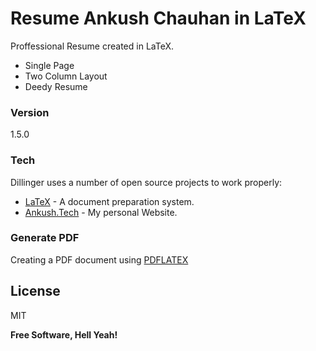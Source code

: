 # Resume Ankush Chauhan in LaTeX

Proffessional Resume created in LaTeX.

  - Single Page
  - Two Column Layout
  - Deedy Resume
### Version
1.5.0

### Tech

Dillinger uses a number of open source projects to work properly:

* [LaTeX] - A document preparation system.
* [Ankush.Tech] - My personal Website.

### Generate PDF
 Creating a PDF document using [PDFLATEX](http://theoval.cmp.uea.ac.uk/~nlct/latex/pdfdoc/pdfdoc/pdfdoc.html)
 
License
----

MIT


**Free Software, Hell Yeah!**

   [LaTeX]: <https://www.latex-project.org/>
   [Ankush.tech]: <http://ankush.tech>
